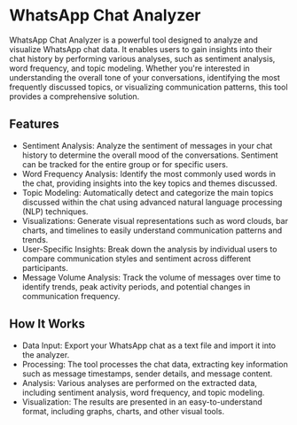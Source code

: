 # WhatsApp Chat Analyzer

WhatsApp Chat Analyzer is a powerful tool designed to analyze and visualize WhatsApp chat data. It enables users to gain insights into their chat history by performing various analyses, such as sentiment analysis, word frequency, and topic modeling. Whether you're interested in understanding the overall tone of your conversations, identifying the most frequently discussed topics, or visualizing communication patterns, this tool provides a comprehensive solution.

## Features

- Sentiment Analysis: Analyze the sentiment of messages in your chat history to determine the overall mood of the conversations. Sentiment can be tracked for the entire group or for specific users.
- Word Frequency Analysis: Identify the most commonly used words in the chat, providing insights into the key topics and themes discussed.
- Topic Modeling: Automatically detect and categorize the main topics discussed within the chat using advanced natural language processing (NLP) techniques.
- Visualizations: Generate visual representations such as word clouds, bar charts, and timelines to easily understand communication patterns and trends.
- User-Specific Insights: Break down the analysis by individual users to compare communication styles and sentiment across different participants.
- Message Volume Analysis: Track the volume of messages over time to identify trends, peak activity periods, and potential changes in communication frequency.

## How It Works

- Data Input: Export your WhatsApp chat as a text file and import it into the analyzer.
- Processing: The tool processes the chat data, extracting key information such as message timestamps, sender details, and message content.
- Analysis: Various analyses are performed on the extracted data, including sentiment analysis, word frequency, and topic modeling.
- Visualization: The results are presented in an easy-to-understand format, including graphs, charts, and other visual tools.
